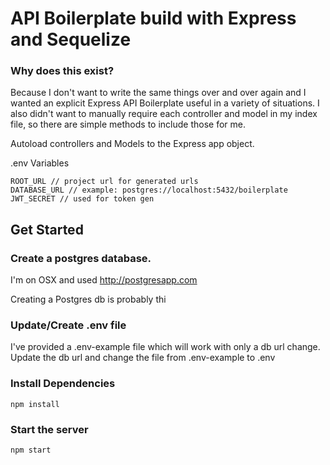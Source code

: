# API Boilerplate build with Express and Sequelize

### Why does this exist?

Because I don't want to write the same things over and over again and I wanted an explicit Express API Boilerplate useful in a variety of situations. I also didn't want to manually require each controller and model in my index file, so there are simple methods to include those for me.

Autoload controllers and Models to the Express app object.

.env Variables
```
ROOT_URL // project url for generated urls
DATABASE_URL // example: postgres://localhost:5432/boilerplate
JWT_SECRET // used for token gen
```

## Get Started

### Create a postgres database.
I'm on OSX and used http://postgresapp.com

Creating a Postgres db is probably thi

### Update/Create .env file
I've provided a .env-example file which will work with only a db url change.
Update the db url and change the file from .env-example to .env

### Install Dependencies
```npm install```

### Start the server
```npm start```